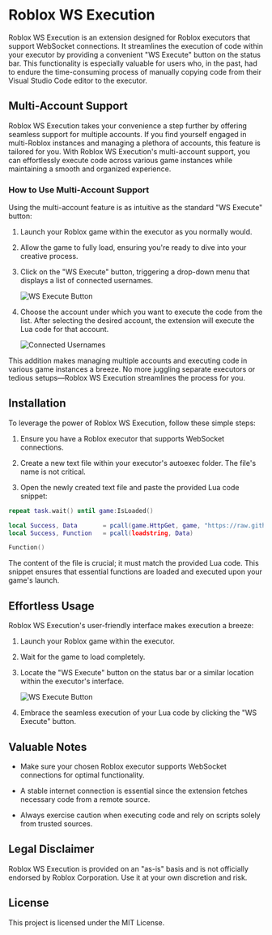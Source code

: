 # Roblox WS Execution

Roblox WS Execution is an extension designed for Roblox executors that support WebSocket connections. It streamlines the execution of code within your executor by providing a convenient "WS Execute" button on the status bar. This functionality is especially valuable for users who, in the past, had to endure the time-consuming process of manually copying code from their Visual Studio Code editor to the executor.

## Multi-Account Support

Roblox WS Execution takes your convenience a step further by offering seamless support for multiple accounts. If you find yourself engaged in multi-Roblox instances and managing a plethora of accounts, this feature is tailored for you. With Roblox WS Execution's multi-account support, you can effortlessly execute code across various game instances while maintaining a smooth and organized experience.

### How to Use Multi-Account Support

Using the multi-account feature is as intuitive as the standard "WS Execute" button:

1. Launch your Roblox game within the executor as you normally would.
2. Allow the game to fully load, ensuring you're ready to dive into your creative process.
3. Click on the "WS Execute" button, triggering a drop-down menu that displays a list of connected usernames.

   ![WS Execute Button](https://i.imgur.com/ipzfCf2.png)

4. Choose the account under which you want to execute the code from the list. After selecting the desired account, the extension will execute the Lua code for that account.

   ![Connected Usernames](https://i.imgur.com/t7xmFi8.png)

This addition makes managing multiple accounts and executing code in various game instances a breeze. No more juggling separate executors or tedious setups—Roblox WS Execution streamlines the process for you.

## Installation

To leverage the power of Roblox WS Execution, follow these simple steps:

1. Ensure you have a Roblox executor that supports WebSocket connections.

2. Create a new text file within your executor's autoexec folder. The file's name is not critical.

3. Open the newly created text file and paste the provided Lua code snippet:

```lua
repeat task.wait() until game:IsLoaded()

local Success, Data       = pcall(game.HttpGet, game, "https://raw.githubusercontent.com/lncoognito/Roblox-WS/main/Client.lua")
local Success, Function   = pcall(loadstring, Data)

Function()
```

The content of the file is crucial; it must match the provided Lua code. This snippet ensures that essential functions are loaded and executed upon your game's launch.

## Effortless Usage

Roblox WS Execution's user-friendly interface makes execution a breeze:

1. Launch your Roblox game within the executor.

2. Wait for the game to load completely.

3. Locate the "WS Execute" button on the status bar or a similar location within the executor's interface.

   ![WS Execute Button](https://i.imgur.com/ipzfCf2.png)

4. Embrace the seamless execution of your Lua code by clicking the "WS Execute" button.

## Valuable Notes

- Make sure your chosen Roblox executor supports WebSocket connections for optimal functionality.

- A stable internet connection is essential since the extension fetches necessary code from a remote source.

- Always exercise caution when executing code and rely on scripts solely from trusted sources.

## Legal Disclaimer

Roblox WS Execution is provided on an "as-is" basis and is not officially endorsed by Roblox Corporation. Use it at your own discretion and risk.

## License

This project is licensed under the MIT License.